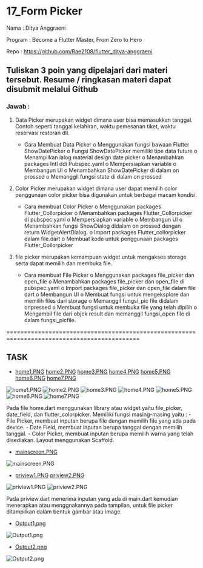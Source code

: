 # 17_Form Picker

Nama : Ditya Anggraeni

Program : Become a Flutter Master, From Zero to Hero

Repo : https://github.com/Rae2108/flutter_ditya-anggraeni

## Tuliskan 3 poin yang dipelajari dari materi tersebut. Resume / ringkasan materi dapat disubmit melalui Github

### Jawab : 

1. Data Picker merupakan widget dimana user bisa memasukkan tanggal. Contoh seperti tanggal kelahiran, waktu pemesanan tiket, waktu reservasi restoran dll.
    - Cara Membuat Data Picker
        o Menggunakan fungsi bawaan Flutter ShowDatePicker
        o Fungsi ShowDatePicker memiliki tipe data future
        o Menampilkan ialog material design date picker
        o Menambahkan packages Intl ddi Pubspec.yaml
        o Mempersiapkan variable
        o Membangun UI
        o Menambahkan ShowDatePicker di dalam on prossed
        o Memanggil fungsi state di dalam on prossed

2. Color Picker merupakan widget dimana user dapat memilih color penggunaan color picker bisa digunakan untuk berbagai macam kondisi.

    - Cara membuat Color Picker
        o Menggunakan packages Flutter_Collorpicker
        o Menambahkan packages Flutter_Collorpicker di pubspec.yaml
        o Mempersiapkan variable
        o Membangun UI
        o Menambahkan fungsi ShowDialog didalam on prossed dengan return WidgetAlertDialog.
        o Import packages Flutter_collorpicker dalam file.dart
        o Membuat kode untuk penggunaan packages Flutter_Collorpicker

3. file picker merupakan kemampuan widget untuk mengakses storage serta dapat memilih dan membuka file.

    - Cara membuat File Picker
        o Menggunakan packages file_picker dan open_file
        o Menambahkan packages file_picker dan open_file di pubspec.yaml
        o Import packages file_picker dan open_file dalam file dart
        o Membangun UI
        o Membuat fungsi untuk mengeksplore dan memilih files dari storage
        o Memanggil fungsi_pic file didalam onpressed
        o Membuat fungsi untuk membuka file yang telah dipilih 
        o Mengambil file dari objek result dan memanggil fungsi_open file di dalam fungsi_picfile.

============================================================================================

## TASK

- [home1.PNG](./Screenshots/home1.PNG) [home2.PNG](./Screenshots/home2.PNG)  [home3.PNG](./Screenshots/home3.PNG)  [home4.PNG](./Screenshots/home4.PNG) [home5.PNG](./Screenshots/home5.PNG) [home6.PNG](./Screenshots/home6.PNG) [home7.PNG](./Screenshots/home7.PNG)

![home1.PNG](./Screenshots/home1.PNG) ![home2.PNG](./Screenshots/home2.PNG)  ![home3.PNG](./Screenshots/home3.PNG)  ![home4.PNG](./Screenshots/home4.PNG) ![home5.PNG](./Screenshots/home5.PNG) ![home6.PNG](./Screenshots/home6.PNG) ![home7.PNG](./Screenshots/home7.PNG)

Pada file home.dart menggunakan library atau widget yaitu file_picker, date_field, dan flutter_colorpicker.
Memiliki fungsi masing-masing yaitu : 
    - File Picker, membuat inputan berupa file dengan memilih file yang ada pada device.
    - Date Field, membuat inputan berupa tanggal dengan memilih tanggal.
    - Color Picker, membuat inputan berupa memilih warna yang telah disediakan.
Layout menggunakan Scaffold.

- [mainscreen.PNG](./Screenshots/mainscreen.PNG)

![mainscreen.PNG](./Screenshots/mainscreen.PNG)

- [priview1.PNG](./Screenshots/priview1.PNG) [priview2.PNG](./Screenshots/priview2.PNG)

![priview1.PNG](./Screenshots/priview1.PNG) ![priview2.PNG](./Screenshots/priview2.PNG)

Pada priview.dart menerima inputan yang ada di main.dart kemudian menerapkan atau menggnakannya pada tampilan, untuk file picker ditampilkan dalam bentuk gambar atau image.

- [Output1.png](./Screenshots/Output1.png)

![Output1.png](./Screenshots/Output1.png)

- [Output2.png](./Screenshots/Output2.png)

![Output2.png](./Screenshots/Output2.png)